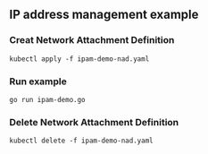 ## IP address management example

### Creat Network Attachment Definition

```console
kubectl apply -f ipam-demo-nad.yaml
```

### Run example

```console
go run ipam-demo.go
```

### Delete Network Attachment Definition

```console
kubectl delete -f ipam-demo-nad.yaml
```
